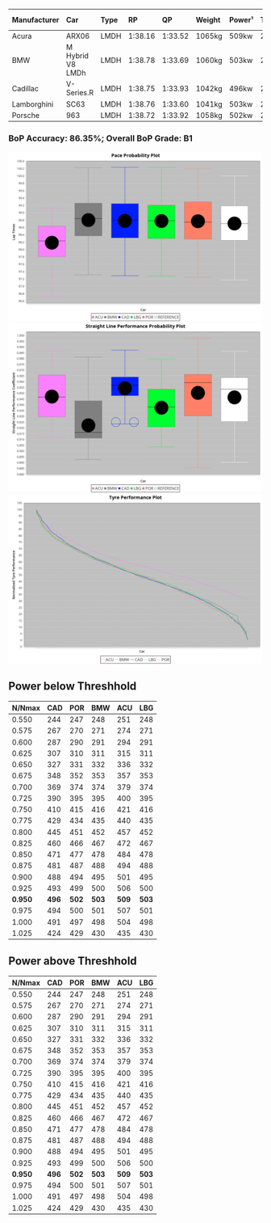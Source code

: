 |Manufacturer|Car|Type|RP|QP|Weight|Power¹|Threshhold|PINC|Power²|E/Stint|AVG Vmax|FDS|RDLC|L/Stint|BOP-Grade|ModelAccuracy|ModelPoints|Match%|
|:-|:-|:-|:-|:-|:-|:-|:-|:-|:-|:-|:-|:-|:-|:-|:-|:-|:-|:-|
|Acura|ARX06|LMDH|1:38.16|1:33.52|1065kg|509kw|210.0kph|0%|509kw|904MJ|313.13kph|-|1.00|29|-D2|100.00%|995|62.77%|
|BMW|M Hybrid V8 LMDh|LMDH|1:38.78|1:33.69|1060kg|503kw|210.0kph|0%|503kw|890MJ|308.71kph|-|1.01|29|+A2|98.60%|1690|94.76%|
|Cadillac|V-Series.R|LMDH|1:38.75|1:33.93|1042kg|496kw|210.0kph|0%|496kw|872MJ|313.34kph|-|1.02|29|+B1|98.38%|1765|87.92%|
|Lamborghini|SC63|LMDH|1:38.76|1:33.60|1041kg|503kw|210.0kph|0%|503kw|884MJ|311.95kph|-|1.05|29|+B1|96.77%|419|86.29%|
|Porsche|963|LMDH|1:38.72|1:33.92|1058kg|502kw|210.0kph|0%|502kw|888MJ|313.37kph|-|1.01|29|~A1|96.81%|5438|100.00%|

### BoP Accuracy: 86.35%; Overall BoP Grade: B1
![PACECHART](./IMG/ACOMETHOD.png)
![STRAIGHTLINEPERFORMANCECHART](./IMG/ACOMETHOD_sp.png)
![TYREPERFORMANCECHART](./IMG/ACOMETHOD_tw.png)

## Power below Threshhold
|N/Nmax|CAD|POR|BMW|ACU|LBG|
|:-|:-|:-|:-|:-|:-|
|0.550|244|247|248|251|248|
|0.575|267|270|271|274|271|
|0.600|287|290|291|294|291|
|0.625|307|310|311|315|311|
|0.650|327|331|332|336|332|
|0.675|348|352|353|357|353|
|0.700|369|374|374|379|374|
|0.725|390|395|395|400|395|
|0.750|410|415|416|421|416|
|0.775|429|434|435|440|435|
|0.800|445|451|452|457|452|
|0.825|460|466|467|472|467|
|0.850|471|477|478|484|478|
|0.875|481|487|488|494|488|
|0.900|488|494|495|501|495|
|0.925|493|499|500|506|500|
|**0.950**|**496**|**502**|**503**|**509**|**503**|
|0.975|494|500|501|507|501|
|1.000|491|497|498|504|498|
|1.025|424|429|430|435|430|

## Power above Threshhold
|N/Nmax|CAD|POR|BMW|ACU|LBG|
|:-|:-|:-|:-|:-|:-|
|0.550|244|247|248|251|248|
|0.575|267|270|271|274|271|
|0.600|287|290|291|294|291|
|0.625|307|310|311|315|311|
|0.650|327|331|332|336|332|
|0.675|348|352|353|357|353|
|0.700|369|374|374|379|374|
|0.725|390|395|395|400|395|
|0.750|410|415|416|421|416|
|0.775|429|434|435|440|435|
|0.800|445|451|452|457|452|
|0.825|460|466|467|472|467|
|0.850|471|477|478|484|478|
|0.875|481|487|488|494|488|
|0.900|488|494|495|501|495|
|0.925|493|499|500|506|500|
|**0.950**|**496**|**502**|**503**|**509**|**503**|
|0.975|494|500|501|507|501|
|1.000|491|497|498|504|498|
|1.025|424|429|430|435|430|
